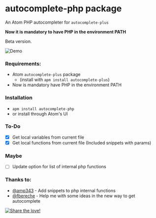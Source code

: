 # autocomplete-php package
An Atom PHP autocompleter for `autocomplete-plus`

**Now it is mandatory to have PHP in the environment PATH**

Beta version.

![Demo](https://raw.github.com/Azakur4/autocomplete-php/master/assets/img/demo.gif)

### Requirements:
- Atom `autocomplete-plus` package
  - (install with `apm install autocomplete-plus`)
- Now is mandatory have PHP in the environment PATH

### Installation
- `apm install autocomplete-php`
- or install through Atom's UI

### To-Do
- [x] Get local variables from current file
- [x] Get local functions from current file (Included snippets with params)

### Maybe
- [ ] Update option for list of internal php functions

### Thanks to:
- [@amp343](https://github.com/amp343) - Add snippets to php internal functions
- [@fbereche](https://github.com/fbereche) - Help me with some ideas in the new way to get autocomplete

[![Share the love!](https://www.paypalobjects.com/pt_BR/BR/i/btn/btn_donateCC_LG.gif)](https://www.paypal.com/cgi-bin/webscr?cmd=_s-xclick&hosted_button_id=AMS87WQKEVEHG)
